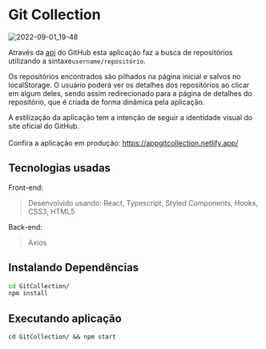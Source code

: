
# Git Collection
![2022-09-01_19-48](https://user-images.githubusercontent.com/29557187/188027402-018a54da-7a12-429c-91a6-443a6c2a9025.png)

Através da  [api](https://api.github.com) do GitHub esta aplicação faz a busca de repositórios utilizando a sintaxe``username/repositório``.<br>

Os repositórios encontrados são pilhados na página inicial e salvos no localStorage. O usuário poderá ver os detalhes dos repositórios ao clicar em algum deles, sendo assim redirecionado para a página de detalhes do repositório, que é criada de forma dinâmica pela aplicação.<br>

A estilização da aplicação tem a intenção de seguir a identidade visual do site oficial do GitHub.<br><br>
Confira a aplicação em produção: https://appgitcollection.netlify.app/
## Tecnologias usadas

Front-end:
> Desenvolvido usando: React, Typescript, Styled Components, Hooks, CSS3, HTML5

Back-end:
> Axios


## Instalando Dependências

>
```bash
cd GitCollection/
npm install
``` 
## Executando aplicação

  ```
  cd GitCollection/ && npm start
